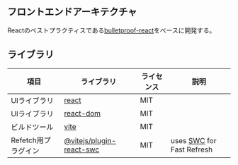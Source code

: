 ## フロントエンドアーキテクチャ
Reactのベストプラクティスである[bulletproof-react](https://github.com/alan2207/bulletproof-react)をベースに開発する。

## ライブラリ

項目|ライブラリ|ライセンス|説明
--|--|--|--
UIライブラリ|[react](https://github.com/facebook/react)|MIT
UIライブラリ|[react-dom](https://github.com/facebook/react)|MIT
ビルドツール|[vite](https://github.com/vitejs/vite)|MIT
Refetch用プラグイン|[@vitejs/plugin-react-swc](https://github.com/vitejs/vite-plugin-react-swc)|MIT|uses [SWC](https://swc.rs/) for Fast Refresh

